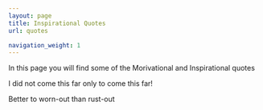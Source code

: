 ```yaml
---
layout: page
title: Inspirational Quotes
url: quotes

navigation_weight: 1
---
```


<p class="message">
  In this page you will find some of the Morivational and Inspirational quotes
</p>

I did not come this far only to come this far!

Better to worn-out than rust-out
